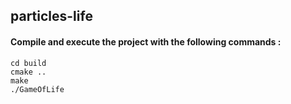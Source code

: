 ## particles-life

#### Compile and execute the project with the following commands :

```
cd build
cmake ..
make
./GameOfLife
```
